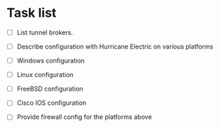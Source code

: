 # Task list

- [ ] List tunnel brokers.
- [ ] Describe configuration with Hurricane Electric on various platforms
- [ ] Windows configuration
- [ ] Linux configuration
- [ ] FreeBSD configuration
- [ ] Cisco IOS configuration
- [ ] Provide firewall config for the platforms above

